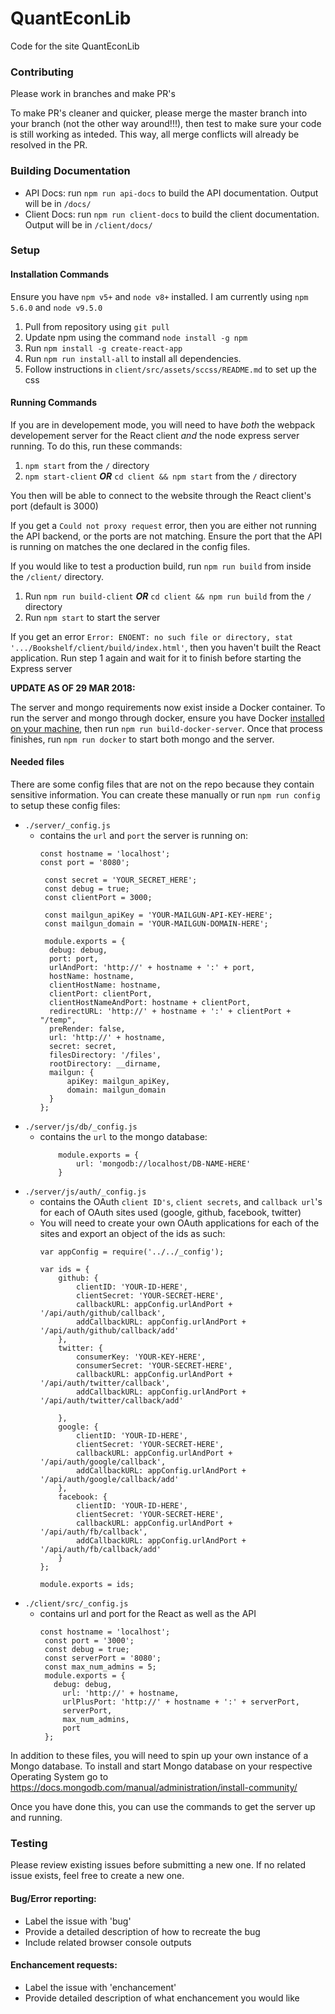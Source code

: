 # QuantEconLib
Code for the site QuantEconLib

### Contributing
Please work in branches and make PR's

To make PR's cleaner and quicker, please merge the master branch into your branch (not the other way around!!!), then test to make sure your code is still working as inteded. This way, all merge conflicts will already be resolved in the PR.

### Building Documentation
* API Docs: run `npm run api-docs` to build the API documentation. Output will be in `/docs/`
* Client Docs: run `npm run client-docs` to build the client documentation. Output will be in `/client/docs/`

### Setup

#### Installation Commands 
Ensure you have `npm v5+` and `node v8+` installed. I am currently using `npm 5.6.0` and `node v9.5.0`
1. Pull from repository using `git pull`
2. Update npm using the command `node install -g npm`
3. Run `npm install -g create-react-app`
4. Run `npm run install-all` to install all dependencies.
5. Follow instructions in `client/src/assets/sccss/README.md` to set up the css

#### Running Commands
If you are in developement mode, you will need to have _both_ the webpack developement server for the React client _and_ the node express server running. To do this, run these commands:

1. `npm start` from the `/` directory
2. `npm start-client` **_OR_** `cd client && npm start` from the `/` directory

You then will be able to connect to the website through the React client's port (default is 3000)

If you get a `Could not proxy request` error, then you are either not running the API backend, or the ports are not matching. Ensure the port that the API is running on matches the one declared in the config files.

If you would like to test a production build, run `npm run build` from inside the `/client/` directory.

1. Run `npm run build-client` **_OR_** `cd client && npm run build` from the `/` directory
2. Run `npm start` to start the server

If you get an error `Error: ENOENT: no such file or directory, stat '.../Bookshelf/client/build/index.html'`, then you haven't built the React application. Run step 1 again and wait for it to finish before starting the Express server

**UPDATE AS OF 29 MAR 2018:**

The server and mongo requirements now exist inside a Docker container. To run the server and mongo through docker,
ensure you have Docker [installed on your machine](https://docs.docker.com/install/), then run `npm run build-docker-server`.
Once that process finishes, run `npm run docker` to start both mongo and the server.

#### Needed files
There are some config files that are not on the repo because they contain sensitive information. You can create these manually or run `npm run config` to setup these config files:
* `./server/_config.js`
    * contains the `url` and `port` the server is running on:
        ```
        const hostname = 'localhost';
        const port = '8080';

         const secret = 'YOUR_SECRET_HERE';
         const debug = true;
         const clientPort = 3000;

         const mailgun_apiKey = 'YOUR-MAILGUN-API-KEY-HERE';
         const mailgun_domain = 'YOUR-MAILGUN-DOMAIN-HERE';

         module.exports = {
          debug: debug,
          port: port,
          urlAndPort: 'http://' + hostname + ':' + port,
          hostName: hostname,
          clientHostName: hostname,
          clientPort: clientPort,
          clientHostNameAndPort: hostname + clientPort,
          redirectURL: 'http://' + hostname + ':' + clientPort + "/temp",
          preRender: false,
          url: 'http://' + hostname,
          secret: secret,
          filesDirectory: '/files',
          rootDirectory: __dirname,
          mailgun: {
              apiKey: mailgun_apiKey,
              domain: mailgun_domain
          }
      };

* `./server/js/db/_config.js`
    * contains the `url` to the mongo database:
        ```
            module.exports = {
                url: 'mongodb://localhost/DB-NAME-HERE'
            }
* `./server/js/auth/_config.js`
    * contains the OAuth `client ID's`, `client secrets`, and `callback url`'s for each of OAuth sites used (google, github, facebook, twitter)
    * You will need to create your own OAuth applications for each of the sites and export an object of the ids as such:
        ```
        var appConfig = require('../../_config');

        var ids = {
            github: {
                clientID: 'YOUR-ID-HERE',
                clientSecret: 'YOUR-SECRET-HERE',
                callbackURL: appConfig.urlAndPort + '/api/auth/github/callback',
                addCallbackURL: appConfig.urlAndPort + '/api/auth/github/callback/add'
            },
            twitter: {
                consumerKey: 'YOUR-KEY-HERE',
                consumerSecret: 'YOUR-SECRET-HERE',
                callbackURL: appConfig.urlAndPort + '/api/auth/twitter/callback',
                addCallbackURL: appConfig.urlAndPort + '/api/auth/twitter/callback/add'

            },
            google: {
                clientID: 'YOUR-ID-HERE',
                clientSecret: 'YOUR-SECRET-HERE',
                callbackURL: appConfig.urlAndPort + '/api/auth/google/callback',
                addCallbackURL: appConfig.urlAndPort + '/api/auth/google/callback/add'
            },
            facebook: {
                clientID: 'YOUR-ID-HERE',
                clientSecret: 'YOUR-SECRET-HERE',
                callbackURL: appConfig.urlAndPort + '/api/auth/fb/callback',
                addCallbackURL: appConfig.urlAndPort + '/api/auth/fb/callback/add'
            }
        };

        module.exports = ids;
* `./client/src/_config.js`
    * contains url and port for the React as well as the API
        ```
       const hostname = 'localhost';
         const port = '3000';
         const debug = true;
         const serverPort = '8080';
         const max_num_admins = 5;
         module.exports = {
           debug: debug,
             url: 'http://' + hostname,
             urlPlusPort: 'http://' + hostname + ':' + serverPort,
             serverPort,
             max_num_admins,
             port
         };

In addition to these files, you will need to spin up your own instance of a Mongo database.
To install and start Mongo database on your respective Operating System go to https://docs.mongodb.com/manual/administration/install-community/

Once you have done this, you can use the commands to get the server up and running.

### Testing
Please review existing issues before submitting a new one. If no related issue exists, feel free to create a new one.
#### Bug/Error reporting:
* Label the issue with 'bug'
* Provide a detailed description of how to recreate the bug
* Include related browser console outputs
#### Enchancement requests:
* Label the issue with 'enchancement'
* Provide detailed description of what enchancement you would like
